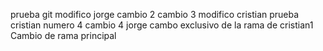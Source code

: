 prueba git
modifico jorge
cambio 2
cambio 3 modifico cristian
prueba cristian numero 4
cambio 4 jorge
cambo exclusivo de la rama de cristian1
Cambio de rama principal
